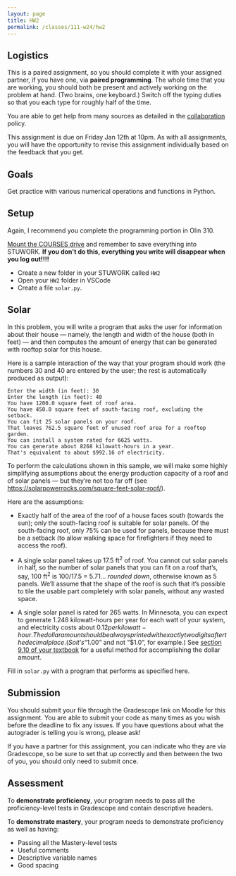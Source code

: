 ```yaml
---
layout: page
title: HW2 
permalink: /classes/111-w24/hw2
---
```


## Logistics

This is a paired assignment, so you should complete it with your assigned partner, if you have one, via **paired programming**. 
The whole time that you are working, you should both be present and actively working on the problem at hand. 
(Two brains, one keyboard.) 
Switch off the typing duties so that you each type for roughly half of the time. 

You are able to get help from many sources as detailed in the [collaboration](collaboration) policy.

This assignment is due on Friday Jan 12th at 10pm. 
As with all assignments, you will have the opportunity to revise this assignment individually based on the feedback that you get.

## Goals
Get practice with various numerical operations and functions in Python.

## Setup

Again, I recommend you complete the programming portion in Olin 310. 

[Mount the COURSES drive](https://stolafcarleton.teamdynamix.com/TDClient/3356/Portal/KB/ArticleDet?ID=152558) and remember to save everything into STUWORK. **If you don't do this, everything you write will disappear when you log out!!!!**
* Create a new folder in your STUWORK called `HW2`
* Open your `HW2` folder in VSCode
* Create a file `solar.py`.


## Solar
In this problem, you will write a program that asks the user for information about their house — namely, the length and width of the house (both in feet) — and then computes the amount of energy that can be generated with rooftop solar for this house.

Here is a sample interaction of the way that your program should work (the numbers 30 and 40 are entered by the user; the rest is automatically produced as output):

```
Enter the width (in feet): 30
Enter the length (in feet): 40
You have 1200.0 square feet of roof area.
You have 450.0 square feet of south-facing roof, excluding the setback.
You can fit 25 solar panels on your roof.
That leaves 762.5 square feet of unused roof area for a rooftop garden.
You can install a system rated for 6625 watts.
You can generate about 8268 kilowatt-hours in a year.
That's equivalent to about $992.16 of electricity.
```

To perform the calculations shown in this sample, we will make some highly simplifying assumptions about the energy production capacity of a roof and of solar panels — but they’re not too far off (see https://solarpowerrocks.com/square-feet-solar-roof/). 

Here are the assumptions:

* Exactly half of the area of the roof of a house faces south (towards the sun); only the south-facing roof is suitable for solar panels. Of the south-facing roof, only 75% can be used for panels, because there must be a setback (to allow walking space for firefighters if they need to access the roof).

* A single solar panel takes up 17.5 ft<sup>2</sup> of roof. You cannot cut solar panels in half, so the number of solar panels that you can fit on a roof that’s, say, 100 ft<sup>2</sup> is 100/17.5 = 5.71... *rounded down*, otherwise known as 5 panels. We’ll assume that the shape of the roof is such that it’s possible to tile the usable part completely with solar panels, without any wasted space.

* A single solar panel is rated for 265 watts. In Minnesota, you can expect to generate 1.248 kilowatt-hours per year for each watt of your system, and electricity costs about $0.12 per kilowatt-hour. The dollar amount should be always printed with exactly two digits after the decimal place. (So it’s “$1.00” and not “$1.0”, for example.) See [section 9.10 of your textbook](https://runestone.academy/ns/books/published/carletoncollege_fopp_winter23/TransformingSequences/StringFormatting.html#format-strings) for a useful method for accomplishing the dollar amount.

Fill in `solar.py` with a program that performs as specified here.


## Submission
You should submit your file through the Gradescope link on Moodle for this assignment.
You are able to submit your code as many times as you wish before the deadline to fix any issues.
If you have questions about what the autograder is telling you is wrong, please ask!

If you have a partner for this assignment, you can indicate who they are via Gradescope, so be sure to set that up correctly and then between the two of you, you should only need to submit once.

## Assessment
To **demonstrate proficiency**, your program needs to pass all the proficiency-level tests in Gradescope and contain descriptive headers.

To **demonstrate mastery**, your program needs to demonstrate proficiency as well as having:
* Passing all the Mastery-level tests
* Useful comments
* Descriptive variable names
* Good spacing

